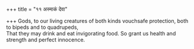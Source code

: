 +++
title = "११ अस्माकं देवा"

+++
Gods, to our living creatures of both kinds vouchsafe protection, both to bipeds and to quadrupeds,  
     That they may drink and eat invigorating food. So grant us health and strength and perfect innocence.